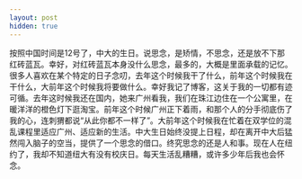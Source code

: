 ```yaml
---
layout: post
hidden: true
---
```

按照中国时间是12号了，中大的生日。说思念，是矫情，不思念，还是放不下那红砖蓝瓦。幸好，对红砖蓝瓦本身没什么思念，最多的，大概是里面承载的记忆。很多人喜欢在某个特定的日子念叨，去年这个时候我干了什么，前年这个时候我在干什么，大前年这个时候我将要做什么。幸好我记了博客，这关于我的一切都有迹可循。去年这时候我还在国内，她来广州看我，我们在珠江边住在一个公寓里，在暖洋洋的橙色灯下逛淘宝。前年这个时候广州正下着雨，和那个人的分手彻底伤了我的心，连刺猬都说“从此你都不一样了”。大前年这个时候我在忙着在双学位的混乱课程里适应广州、适应新的生活。中大生日始终没提上日程，却在离开中大后猛然闯入脑子的空当，提供了一个思念的借口。终究思念的还是人和事。现在人在纽约了，我却不知道纽大有没有校庆日。每天生活乱糟糟，或许多少年后我也会怀念。